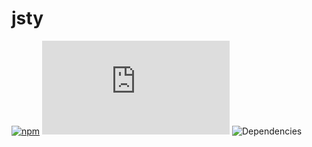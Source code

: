 # jsty

[![npm](https://img.shields.io/npm/v/jsty.svg)](https://www.npmjs.com/package/jsty)
![gzip size](http://img.badgesize.io/https://unpkg.com/jsty@0.5.1/dist/jsty.min.js?compression=gzip&label=gzip%20size)
![Dependencies](https://david-dm.org/jas-chen/jsty.svg)
